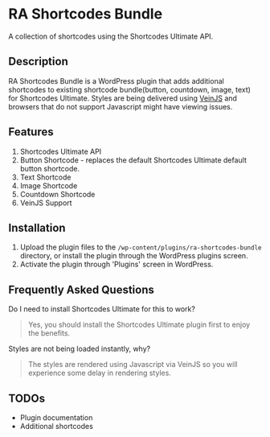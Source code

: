 # RA Shortcodes Bundle

A collection of shortcodes using the Shortcodes Ultimate API.

## Description

RA Shortcodes Bundle is a WordPress plugin that adds additional shortcodes to existing shortcode bundle(button, countdown, image, text) for Shortcodes Ultimate. Styles are being delivered using [VeinJS](http://israelidanny.github.io/veinjs/) and browsers that do not support Javascript might have viewing issues.

## Features

1. Shortcodes Ultimate API
2. Button Shortcode - replaces the default Shortcodes Ultimate default button shortcode.
3. Text Shortcode
4. Image Shortcode
5. Countdown Shortcode
6. VeinJS Support

## Installation

1. Upload the plugin files to the `/wp-content/plugins/ra-shortcodes-bundle` directory, or install the plugin through the WordPress plugins screen.
2. Activate the plugin through 'Plugins' screen in WordPress.

## Frequently Asked Questions

Do I need to install Shortcodes Ultimate for this to work?

> Yes, you should install the Shortcodes Ultimate plugin first to enjoy the benefits.

Styles are not being loaded instantly, why?

> The styles are rendered using Javascript via VeinJS so you will experience some delay in rendering styles.

## TODOs

* Plugin documentation
* Additional shortcodes
